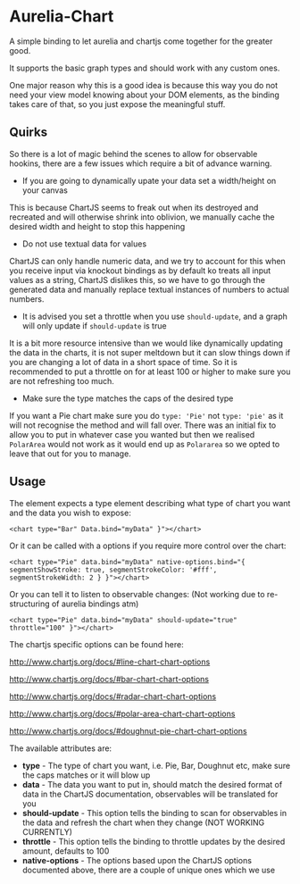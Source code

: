 # Aurelia-Chart

A simple binding to let aurelia and chartjs come together for the greater good.

It supports the basic graph types and should work with any custom ones.

One major reason why this is a good idea is because this way you do not need your view model
knowing about your DOM elements, as the binding takes care of that, so you just expose
the meaningful stuff.

## Quirks

So there is a lot of magic behind the scenes to allow for observable hookins, there are a few issues
which require a bit of advance warning.

* If you are going to dynamically upate your data set a width/height on your canvas

This is because ChartJS seems to freak out when its destroyed and recreated and will otherwise shrink
into oblivion, we manually cache the desired width and height to stop this happening

* Do not use textual data for values

ChartJS can only handle numeric data, and we try to account for this when you receive input via knockout bindings
as by default ko treats all input values as a string, ChartJS dislikes this, so we have to go through the generated
data and manually replace textual instances of numbers to actual numbers.

* It is advised you set a throttle when you use `should-update`, and a graph will only update if `should-update` is true

It is a bit more resource intensive than we would like dynamically updating the data in the charts, it is not
super meltdown but it can slow things down if you are changing a lot of data in a short space of time. So it is
recommended to put a throttle on for at least 100 or higher to make sure you are not refreshing too much.

* Make sure the type matches the caps of the desired type

If you want a Pie chart make sure you do `type: 'Pie'` not `type: 'pie'` as it will not recognise the method and
will fall over. There was an initial fix to allow you to put in whatever case you wanted but then we realised
`PolarArea` would not work as it would end up as `Polararea` so we opted to leave that out for you to manage.

## Usage
The element expects a type element describing what type of chart you want and the data you wish to expose:
```
<chart type="Bar" Data.bind="myData" }"></chart>
```

Or it can be called with a options if you require more control over the chart:
```
<chart type="Pie" data.bind="myData" native-options.bind="{ segmentShowStroke: true, segmentStrokeColor: '#fff', segmentStrokeWidth: 2 } }"></chart>
```

Or you can tell it to listen to observable changes: (Not working due to re-structuring of aurelia bindings atm)
```
<chart type="Pie" data.bind="myData" should-update="true" throttle="100" }"></chart>
```


The chartjs specific options can be found here:

http://www.chartjs.org/docs/#line-chart-chart-options

http://www.chartjs.org/docs/#bar-chart-chart-options

http://www.chartjs.org/docs/#radar-chart-chart-options

http://www.chartjs.org/docs/#polar-area-chart-chart-options

http://www.chartjs.org/docs/#doughnut-pie-chart-chart-options

The available attributes are:

* **type** - The type of chart you want, i.e. Pie, Bar, Doughnut etc, make sure the caps matches or it will blow up
* **data** - The data you want to put in, should match the desired format of data in the ChartJS documentation, observables will be translated for you
* **should-update** - This option tells the binding to scan for observables in the data and refresh the chart when they change (NOT WORKING CURRENTLY)
* **throttle** - This option tells the binding to throttle updates by the desired amount, defaults to 100
* **native-options** - The options based upon the ChartJS options documented above, there are a couple of unique ones which we use